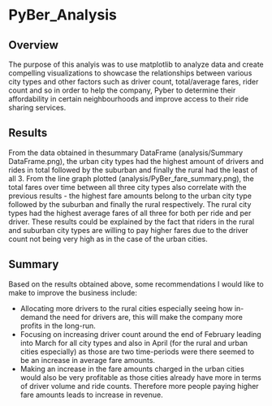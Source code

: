 # PyBer_Analysis

## Overview
The purpose of this analyis was to use matplotlib to analyze data and create compelling visualizations to showcase the relationships between various city types and other factors such as driver count, total/average fares, rider count and so in order to help the company, Pyber to determine their affordability in certain neighbourhoods and improve access to their ride sharing services.

## Results

From the data obtained in thesummary DataFrame (analysis/Summary DataFrame.png), the urban city types had the highest amount of drivers and rides in total followed by the suburban and finally the rural had the least of all 3. From the line graph plotted (analysis/PyBer_fare_summary.png), the total fares over time between all three city types also correlate with the previous results - the highest fare amounts belong to the urban city type followed by the suburban and finally the rural respectively. 
The rural city types had the highest average fares of all three for both per ride and per driver. These results could be explained by the fact that riders in the rural and suburban city types are willing to pay higher fares due to the driver count not being very high as in the case of the urban cities.

## Summary

Based on the results obtained above, some recommendations I would like to make to improve the business include:

- Allocating more drivers to the rural cities especially seeing how in-demand the need for drivers are, this will make the company more profits in the long-run.
- Focusing on increasing driver count around the end of February leading into March for all city types and also in April (for the rural and urban cities especially) as those are two time-periods were there seemed to be an increase in average fare amounts.
- Making an increase in the fare amounts charged in the urban cities would also be very profitable as those cities already have more in terms of driver volume and ride counts. Therefore more people paying higher fare amounts leads to increase in revenue. 
